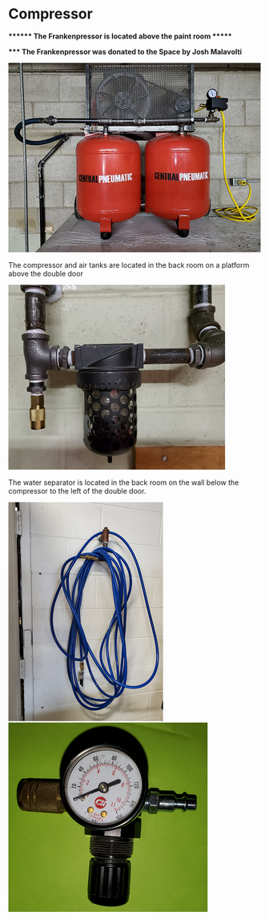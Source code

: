 # Compressor

**\*\*\*\*\*\* The Frankenpressor is located above the paint room \*\*\*\*\***

**\*\*\* The Frankenpressor was donated to the Space by Josh Malavolti**



<div align="left">

<img src="../.gitbook/assets/image (73).png" alt="Franken-pressor">

</div>

The compressor and air tanks are located in the back room on a platform above the double door

<div align="left">

<img src="../.gitbook/assets/image (74).png" alt="Water seperator">

</div>

The water separator is located in the back room on the wall below the compressor to the left of the double door.

<div align="left">

<img src="../.gitbook/assets/image (75).png" alt="Metal Shop Air Station">

</div>

<div align="left">

<img src="../.gitbook/assets/image (84).png" alt="Regulator  ">

</div>

